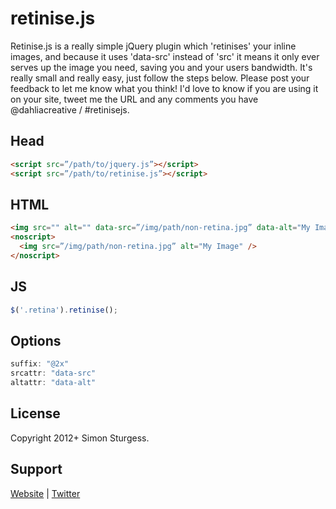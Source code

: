 # retinise.js

Retinise.js is a really simple jQuery plugin which 'retinises' your inline images, and because it uses 'data-src' instead of 'src' it means it only ever serves up the image you need, saving you and your users bandwidth. It's really small and really easy, just follow the steps below.
Please post your feedback to let me know what you think! I'd love to know if you are using it on your site, tweet me the URL and any comments you have @dahliacreative / #retinisejs.


## Head
```html
<script src=”/path/to/jquery.js”></script>
<script src=”/path/to/retinise.js”></script>
```

## HTML
```html
<img src="" alt="" data-src=”/img/path/non-retina.jpg” data-alt="My Image" class=”retina” />
<noscript>
  <img src=”/img/path/non-retina.jpg” alt="My Image" />
</noscript>
```

## JS
```js
$('.retina').retinise();
```

## Options
```js
suffix: "@2x"
srcattr: "data-src"
altattr: "data-alt"
```

## License

Copyright 2012+ Simon Sturgess.

## Support

[Website](http://www.dahliacreative.com/retinisejs/) | 
[Twitter](http://www.twitter.com/dahliacreative)
